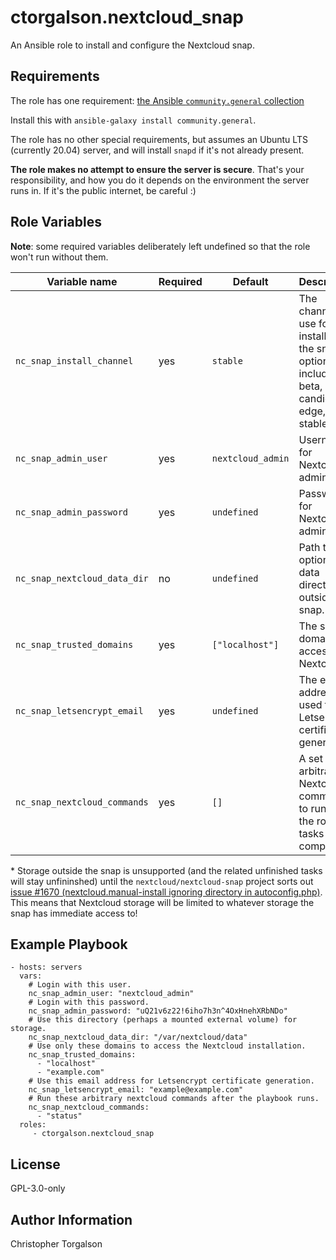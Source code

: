 # ctorgalson.nextcloud_snap

An Ansible role to install and configure the Nextcloud snap.

## Requirements

The role has one requirement: [the Ansible `community.general` collection](https://docs.ansible.com/ansible/latest/collections/community/general/)

Install this with `ansible-galaxy install community.general`.

The role has no other special requirements, but assumes an Ubuntu LTS (currently
20.04) server, and will install `snapd` if it's not already present.

**The role makes no attempt to ensure the server is secure**. That's your
responsibility, and how you do it depends on the environment the server runs
in. If it's the public internet, be careful :)

## Role Variables

**Note**: some required variables deliberately left undefined so that the role
won't run without them.

| Variable name | Required | Default | Description |
|---------------|---------------|----------|-------------|
| `nc_snap_install_channel` | yes | `stable` | The channel to use for installing the snap; options include beta, candidate, edge, and stable. |
| `nc_snap_admin_user`          | yes      | `nextcloud_admin` | Username for Nextcloud admin user. |
| `nc_snap_admin_password`      | yes      | `undefined`       | Password for Nextcloud admin user. |
| `nc_snap_nextcloud_data_dir`  | no       | `undefined`       | Path to optional data directory outside the snap.* |
| `nc_snap_trusted_domains`     | yes      | `["localhost"]`   | The set of domains for accessing Nextcloud. |
| `nc_snap_letsencrypt_email`   | yes      | `undefined`       | The email address used for Letsencrypt certificate generation. |
| `nc_snap_nextcloud_commands`  | yes      | `[]`              | A set of arbitrary Nextcloud commands to run after the role tasks are complete. |

\* Storage outside the snap is unsupported (and the related unfinished tasks
will stay unfininshed) until the `nextcloud/nextcloud-snap` project sorts out
[issue #1670 (nextcloud.manual-install ignoring directory in
autoconfig.php)](https://github.com/nextcloud/nextcloud-snap/issues/1670). This
means that Nextcloud storage will be limited to whatever storage the snap has
immediate access to!

## Example Playbook

    - hosts: servers
      vars:
        # Login with this user.
        nc_snap_admin_user: "nextcloud_admin"
        # Login with this password.
        nc_snap_admin_password: "uQ21v6z22!6iho7h3n^4OxHnehXRbNDo"
        # Use this directory (perhaps a mounted external volume) for storage.
        nc_snap_nextcloud_data_dir: "/var/nextcloud/data"
        # Use only these domains to access the Nextcloud installation.
        nc_snap_trusted_domains:
          - "localhost"
          - "example.com"
        # Use this email address for Letsencrypt certificate generation.
        nc_snap_letsencrypt_email: "example@example.com"
        # Run these arbitrary nextcloud commands after the playbook runs.
        nc_snap_nextcloud_commands:
          - "status"
      roles:
         - ctorgalson.nextcloud_snap

## License

GPL-3.0-only

## Author Information

Christopher Torgalson
